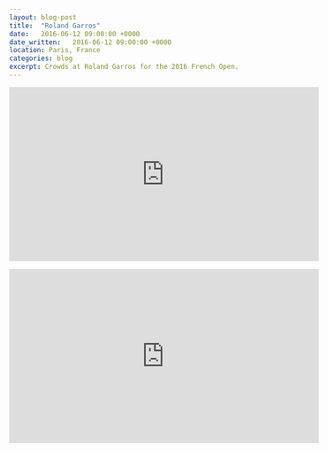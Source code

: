 ```yaml
---
layout: blog-post
title:  "Roland Garros"
date:   2016-06-12 09:00:00 +0000
date_written:   2016-06-12 09:00:00 +0000
location: Paris, France
categories: blog
excerpt: Crowds at Roland Garros for the 2016 French Open.
---
```

<p class='embed'>
  <iframe allowfullscreen="true" frameborder="0"  src="https://www.youtube.com/embed/5CZJ85F7CV0?rel=0" width="560" height="315"></iframe>
</p>

<p class='embed'>
  <iframe allowfullscreen="true" frameborder="0"  src="https://www.youtube.com/embed/1kqSrV9tJtY?rel=0" width="560" height="315" ></iframe>
</p>
